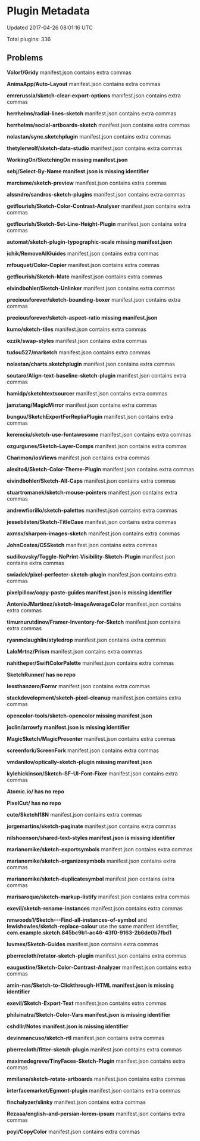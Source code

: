# Plugin Metadata

Updated 2017-04-26 08:01:16 UTC

Total plugins: 336

## Problems
__Volorf/Gridy__ manifest.json contains extra commas

__AnimaApp/Auto-Layout__ manifest.json contains extra commas

__emrerussia/sketch-clear-export-options__ manifest.json contains extra commas

__herrhelms/radial-lines-sketch__ manifest.json contains extra commas

__herrhelms/social-artboards-sketch__ manifest.json contains extra commas

__nolastan/sync.sketchplugin__ manifest.json contains extra commas

__thetylerwolf/sketch-data-studio__ manifest.json contains extra commas

**__WorkingOn/SketchingOn__ missing manifest.json**

**__sebj/Select-By-Name__ manifest.json is missing identifier**

__marcisme/sketch-preview__ manifest.json contains extra commas

__alssndro/sandros-sketch-plugins__ manifest.json contains extra commas

__getflourish/Sketch-Color-Contrast-Analyser__ manifest.json contains extra commas

__getflourish/Sketch-Set-Line-Height-Plugin__ manifest.json contains extra commas

**__automat/sketch-plugin-typographic-scale__ missing manifest.json**

__ichik/RemoveAllGuides__ manifest.json contains extra commas

__mfouquet/Color-Copier__ manifest.json contains extra commas

__getflourish/Sketch-Mate__ manifest.json contains extra commas

__eivindbohler/Sketch-Unlinker__ manifest.json contains extra commas

__preciousforever/sketch-bounding-boxer__ manifest.json contains extra commas

**__preciousforever/sketch-aspect-ratio__ missing manifest.json**

__kumo/sketch-tiles__ manifest.json contains extra commas

__ozzik/swap-styles__ manifest.json contains extra commas

__tudou527/marketch__ manifest.json contains extra commas

__nolastan/charts.sketchplugin__ manifest.json contains extra commas

__soutaro/Align-text-baseline-sketch-plugin__ manifest.json contains extra commas

__hamidp/sketchtextsourcer__ manifest.json contains extra commas

__jamztang/MagicMirror__ manifest.json contains extra commas

__bunguu/SketchExportForRepliaPlugin__ manifest.json contains extra commas

__keremciu/sketch-use-fontawesome__ manifest.json contains extra commas

__ozgurgunes/Sketch-Layer-Comps__ manifest.json contains extra commas

__Charimon/iosViews__ manifest.json contains extra commas

__alexito4/Sketch-Color-Theme-Plugin__ manifest.json contains extra commas

__eivindbohler/Sketch-All-Caps__ manifest.json contains extra commas

__stuartromanek/sketch-mouse-pointers__ manifest.json contains extra commas

__andrewfiorillo/sketch-palettes__ manifest.json contains extra commas

__jessebilsten/Sketch-TitleCase__ manifest.json contains extra commas

__axmsv/sharpen-images-sketch__ manifest.json contains extra commas

__JohnCoates/CSSketch__ manifest.json contains extra commas

__sudilkovsky/Toggle-NoPrint-Visibility-Sketch-Plugin__ manifest.json contains extra commas

__swiadek/pixel-perfecter-sketch-plugin__ manifest.json contains extra commas

**__pixelpillow/copy-paste-guides__ manifest.json is missing identifier**

__AntonioJMartinez/sketch-ImageAverageColor__ manifest.json contains extra commas

__timurnurutdinov/Framer-Inventory-for-Sketch__ manifest.json contains extra commas

__ryanmclaughlin/styledrop__ manifest.json contains extra commas

__LaloMrtnz/Prism__ manifest.json contains extra commas

__nahitheper/SwiftColorPalette__ manifest.json contains extra commas

**__SketchRunner/__ has no repo**

__lessthanzero/Formr__ manifest.json contains extra commas

__stackdevelopment/sketch-pixel-cleanup__ manifest.json contains extra commas

**__opencolor-tools/sketch-opencolor__ missing manifest.json**

**__joclin/arrowfy__ manifest.json is missing identifier**

__MagicSketch/MagicPresenter__ manifest.json contains extra commas

__screenfork/ScreenFork__ manifest.json contains extra commas

**__vmdanilov/optically-sketch-plugin__ missing manifest.json**

__kylehickinson/Sketch-SF-UI-Font-Fixer__ manifest.json contains extra commas

**__Atomic.io/__ has no repo**

**__PixelCut/__ has no repo**

__cute/SketchI18N__ manifest.json contains extra commas

__jorgemartins/sketch-paginate__ manifest.json contains extra commas

**__nilshoenson/shared-text-styles__ manifest.json is missing identifier**

__marianomike/sketch-exportsymbols__ manifest.json contains extra commas

__marianomike/sketch-organizesymbols__ manifest.json contains extra commas

__marianomike/sketch-duplicatesymbol__ manifest.json contains extra commas

__marisaroque/sketch-markup-listify__ manifest.json contains extra commas

__exevil/sketch-rename-instances__ manifest.json contains extra commas

__nmwoods1/Sketch---Find-all-instances-of-symbol__ and __lewishowles/sketch-replace-colour__ use the same manifest identifier, __com.example.sketch.845bc9b1-ac46-43f0-9163-2b6de0b7fbd1__

__luvmex/Sketch-Guides__ manifest.json contains extra commas

__pberrecloth/rotator-sketch-plugin__ manifest.json contains extra commas

__eaugustine/Sketch-Color-Contrast-Analyzer__ manifest.json contains extra commas

**__amin-nas/Sketch-to-Clickthrough-HTML__ manifest.json is missing identifier**

__exevil/Sketch-Export-Text__ manifest.json contains extra commas

**__philsinatra/Sketch-Color-Vars__ manifest.json is missing identifier**

**__cshdllr/Notes__ manifest.json is missing identifier**

__devinmancuso/sketch-rtl__ manifest.json contains extra commas

__pberrecloth/fitter-sketch-plugin__ manifest.json contains extra commas

__maximedegreve/TinyFaces-Sketch-Plugin__ manifest.json contains extra commas

__mmilano/sketch-rotate-artboards__ manifest.json contains extra commas

__interfacemarket/Egmont-plugin__ manifest.json contains extra commas

__finchalyzer/slinky__ manifest.json contains extra commas

__Rezaaa/english-and-persian-lorem-ipsum__ manifest.json contains extra commas

__poyi/CopyColor__ manifest.json contains extra commas

